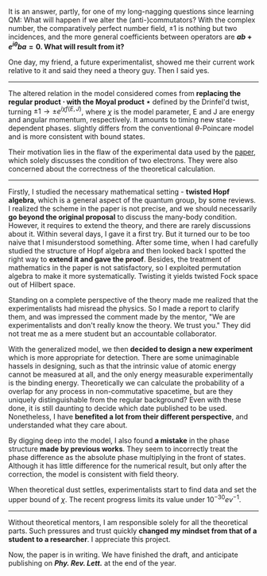
It is an answer, partly, for one of my long-nagging questions since learning QM: What will happen if we alter the (anti-)commutators? With the complex number, the comparatively perfect number field, $\pm 1$ is nothing but two incidences, and the more general coefficients between operators are **$ab+e^{i \theta} ba=0$. What will result from it?**

One day, my friend, a future experimentalist, showed me their current work relative to it and said they need a theory guy. Then I said yes. 

---

The altered relation in the model considered comes from **replacing the regular product $\cdot$ with the Moyal product $\star$** defined by the Drinfel'd twist, turning $\pm1 \rightarrow \pm e^{i \chi f(E, J)}$, where $\chi$ is the model parameter, E and J are energy and angular momentum, respectively. It amounts to timing new state-dependent phases. slightly differs from the conventional $\theta$-Poincare model and is more consistent with bound states. 

Their motivation lies in the flaw of the experimental data used by the [paper](https://arxiv.org/abs/1006.1185), which solely discusses the condition of two electrons. They were also concerned about the correctness of the theoretical calculation. 

---

Firstly, I studied the necessary mathematical setting - **twisted Hopf algebra**, which is a general aspect of the quantum group, by some reviews. I realized the scheme in the paper is not precise, and we should necessarily **go beyond the original proposal** to discuss the many-body condition. However, it requires to extend the theory, and there are rarely discussions about it. Within several days, I gave it a first try. But it turned our to be too naive that I misunderstood something. After some time, when I had carefully studied the structure of Hopf algebra and then looked back I spotted the right way to **extend it and gave the proof**. Besides, the treatment of mathematics in the paper is not satisfactory, so I exploited permutation algebra to make it more systematically. Twisting it yields twisted Fock space out of Hilbert space.  

Standing on a complete perspective of the theory made me realized that the experimentalists had misread the physics. So I made a report to clarify them, and was impressed the comment made by the mentor, "We are experimentalists and don't really know the theory. We trust you." They did not treat me as a mere student but an accountable collaborator. 

With the generalized model, we then **decided to design a new experiment** which is more appropriate for detection. There are some unimaginable hassels in designing, such as that the intrinsic value of atomic energy cannot be measured at all, and the only energy measurable experimentally is the binding energy. Theoretically we can calculate the probability of a overlap for any process in non-commutative spacetime, but are they uniquely distinguishable from the regular background? Even with these done, it is still daunting to decide which date published to be used. Nonetheless, I have **benefited a lot from their different perspective**, and understanded what they care about.

By digging deep into the model, I also found **a mistake** in the phase structure **made by previous works**. They seem to incorrectly treat the phase difference as the absolute phase multiplying in the front of states. Although it has little difference for the numerical result, but only after the correction, the model is consistent with field theory. 

When theoretical dust settles, experimentalists start to find data and set the upper bound of $\chi$. The recent progress limits its value under $10^{-30} ev^{-1}$. 
 
---
Without theoretical mentors, I am responsible solely for all the theoretical parts. Such
pressures and trust quickly **changed my mindset from that of a student to a researcher**. I appreciate this project. 

Now, the paper is in writing. We have finished the draft, and anticipate publishing on ***Phy. Rev. Lett.*** at the end of the year. 